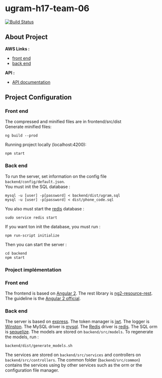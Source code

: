 # ugram-h17-team-06

[![Build Status](https://travis-ci.com/GLO3102/ugram-h17-team-06.svg?token=aFfqYprXthpFtCp3eomp&branch=master)](https://travis-ci.com/GLO3102/ugram-h17-team-06)

## About Project

**AWS Links :**
- [front end](http://laval-ugram-team-06.s3-website-us-east-1.amazonaws.com/)
- [back end](http://default-environment.u3jmahpz8n.us-east-1.elasticbeanstalk.com)

**API :**
- [API documentation](http://docs.ugram06.apiary.io/)

## Project Configuration

### Front end
The compressed and minified files are in frontend/src/dist  
Generate minified files:
``````
ng build --prod
``````
Running project locally (localhost:4200):
```
npm start
```

### Back end

To run the server, set information on the config file ``` backend/config/default.json```.   
You must init the SQL database :
```
mysql -u [user] -p[password] < backend/dist/ugram.sql
mysql -u [user] -p[password] < dist/phone_code.sql
```
You also must start the [redis](redis.io) database : 
```
sudo service redis start
```
If you want ton init the database, you must run : 
```
npm run-script initialize
```
Then you can start the server :
```
cd backend
npm start
```

### Project implémentation
### Front end
The frontend is based on [Angular 2](https://angular.io). 
The rest library is [ng2-resource-rest](https://github.com/troyanskiy/ng2-resource-rest).
The guideline is the [Angular 2 official](https://angular.io/styleguide).

### Back end
The server is based on [express](http://expressjs.com/). The token manager is [jwt](http://jwt.io). The logger is [Winston](https://github.com/lazywithclass/winston-cloudwatch). The MySQL driver is [mysql](https://www.npmjs.com/package/mysql). The [Redis](redis.io) driver is [redis](https://www.npmjs.com/package/redis).
The SQL orm is [sequelize](http://docs.sequelizejs.com/en/v3/). The models are stored on ```backend/src/models```. To regenerate the models, run :
```
backend/dist/generate_models.sh 
```
The services are stored on ```backend/src/services``` and controllers on ```backend/src/controllers```. The common folder (```backend/src/common```) contains the services using by other services such as the orm or the configuration file manager.
